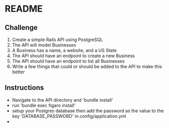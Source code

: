# README

## Challenge

1. Create a simple Rails API using PostgreSQL
2. The API will model Businesses
3. A Business has a name, a website, and a US State
4. The API should have an endpoint to create a new Business
5. The API should have an endpoint to list all Businesses
6. Write a few things that could or should be added to the API to make this better


## Instructions

 - Navigate to the API directory and 'bundle install'
 - run 'bundle exec figaro install'
 - setup your Postgres database then add the password as the value to the key 'DATABASE_PASSWORD' in config/application.yml
 - 